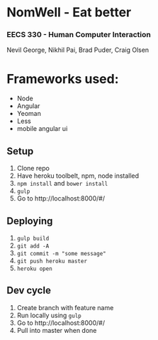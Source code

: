 # NomWell - Eat better
### EECS 330 - Human Computer Interaction
Nevil George, Nikhil Pai, Brad Puder, Craig Olsen

# Frameworks used:
* Node
* Angular
* Yeoman
* Less
* mobile angular ui

## Setup
1. Clone repo
2. Have heroku toolbelt, npm, node installed
3. `npm install` and `bower install`
4. `gulp`
5. Go to http://localhost:8000/#/

## Deploying
1. `gulp build`
2. `git add -A`
3. `git commit -m "some message"`
4. `git push heroku master`
5. `heroku open`

## Dev cycle
1. Create branch with feature name
2. Run locally using `gulp`
3. Go to http://localhost:8000/#/
4. Pull into master when done
